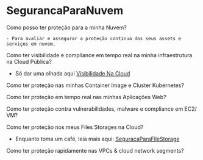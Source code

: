 # SegurancaParaNuvem

Como posso ter proteção para a minha Nuvem?

    - Para avaliar e assegurar a proteção continua dos seus assets e serviços em nuvem.

Como ter visibilidade e compliance em tempo real na minha infraestrutura na Cloud Pública?

- Só dar uma olhada aqui <a href="https://github.com/SecurityForCloudBuilders/SegurancaParaNuvem/tree/main/SegurancaParaCloudESecOps/VisibilidadeNaCloud"> Visibilidade Na Cloud </a>

Como ter proteção nas minhas Container Image e Cluster Kubernetes?

Como ter proteção em tempo real nas minhas Aplicações Web?

Como ter proteção contra vulnerabilidades, malware e compliance em EC2/ VM?

Como ter proteção nos meus Files Storages na Cloud?

- Enquanto toma um café, leia mais aqui: <a href="https://github.com/SecurityForCloudBuilders/SegurancaParaNuvem/tree/main/SegurancaParaCloudESecOps/SeguracaParaFileStorage"> SeguracaParaFileStorage </a>

Como ter proteção rapidamente nas VPCs & cloud network segments?
